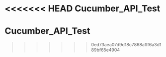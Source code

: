 <<<<<<< HEAD
Cucumber_API_Test
=======
# Cucumber_API_Test
>>>>>>> 0ed73aea07d9d18c7868afff6a3d189bf65e4904
